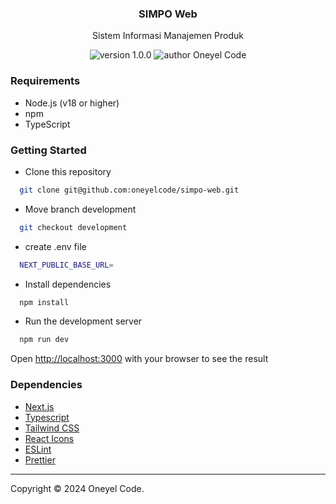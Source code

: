 <h3 align="center">SIMPO Web</h3>
<p align="center">Sistem Informasi Manajemen Produk</p>
<p align="center">
  <img src="https://img.shields.io/badge/version-1.0.0-blue" alt="version 1.0.0"/>
  <img src="https://img.shields.io/badge/author-Oneyel%20Code-orange" alt="author Oneyel Code"/>
</p>

### Requirements

- Node.js (v18 or higher)
- npm
- TypeScript

### Getting Started

- Clone this repository

```sh
  git clone git@github.com:oneyelcode/simpo-web.git
```

- Move branch development

```sh
  git checkout development
```

- create .env file

```sh
  NEXT_PUBLIC_BASE_URL=
```

- Install dependencies

```sh
  npm install
```

- Run the development server

```sh
  npm run dev
```

Open [http://localhost:3000](http://localhost:3000) with your browser to see the result

### Dependencies

- [Next.js](https://nextjs.org)
- [Typescript](https://www.typescriptlang.org/)
- [Tailwind CSS](https://tailwindcss.com/)
- [React Icons](https://react-icons.github.io/react-icons/)
- [ESLint](https://eslint.org/)
- [Prettier](https://prettier.io/)

---

Copyright &copy; 2024 Oneyel Code.

